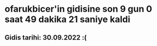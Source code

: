 # ofarukbicer'in gidisine son 9 gun 0 saat 49 dakika 21 saniye kaldi

## Gidis tarihi: 30.09.2022 :(